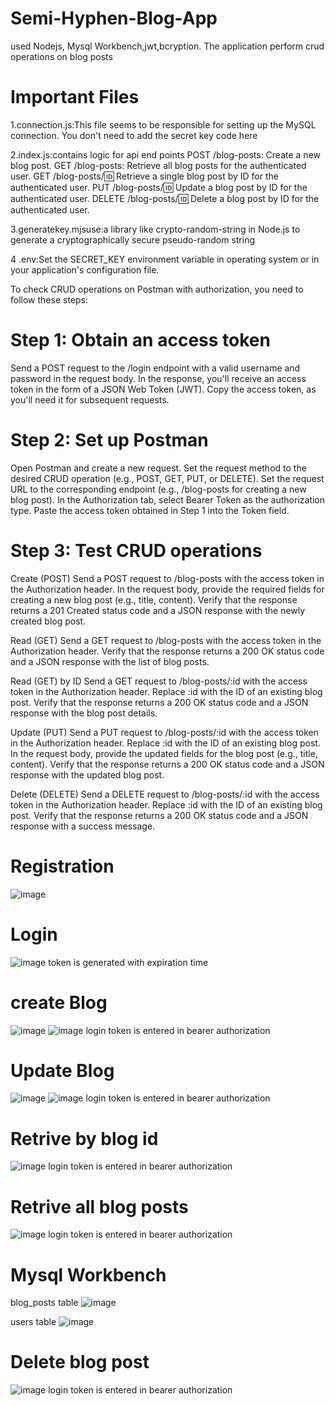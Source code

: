 # Semi-Hyphen-Blog-App
used Nodejs, Mysql Workbench,jwt,bcryption. The application perform crud operations on blog posts

# Important Files 
1.connection.js:This file seems to be responsible for setting up the MySQL connection. You don't need to add the secret key code here

2.index.js:contains logic for api end points 
POST /blog-posts: Create a new blog post.
GET /blog-posts: Retrieve all blog posts for the authenticated user.
GET /blog-posts/:id: Retrieve a single blog post by ID for the authenticated user.
PUT /blog-posts/:id: Update a blog post by ID for the authenticated user.
DELETE /blog-posts/:id: Delete a blog post by ID for the authenticated user.

3.generatekey.mjsuse:a library like crypto-random-string in Node.js to generate a cryptographically secure pseudo-random string

4 .env:Set the SECRET_KEY environment variable in operating system or in your application's configuration file.

To check CRUD operations on Postman with authorization, you need to follow these steps:

# Step 1: Obtain an access token

Send a POST request to the /login endpoint with a valid username and password in the request body.
In the response, you'll receive an access token in the form of a JSON Web Token (JWT).
Copy the access token, as you'll need it for subsequent requests.
# Step 2: Set up Postman

Open Postman and create a new request.
Set the request method to the desired CRUD operation (e.g., POST, GET, PUT, or DELETE).
Set the request URL to the corresponding endpoint (e.g., /blog-posts for creating a new blog post).
In the Authorization tab, select Bearer Token as the authorization type.
Paste the access token obtained in Step 1 into the Token field.
# Step 3: Test CRUD operations

Create (POST)
Send a POST request to /blog-posts with the access token in the Authorization header.
In the request body, provide the required fields for creating a new blog post (e.g., title, content).
Verify that the response returns a 201 Created status code and a JSON response with the newly created blog post.

Read (GET)
Send a GET request to /blog-posts with the access token in the Authorization header.
Verify that the response returns a 200 OK status code and a JSON response with the list of blog posts.

Read (GET) by ID
Send a GET request to /blog-posts/:id with the access token in the Authorization header.
Replace :id with the ID of an existing blog post.
Verify that the response returns a 200 OK status code and a JSON response with the blog post details.

Update (PUT)
Send a PUT request to /blog-posts/:id with the access token in the Authorization header.
Replace :id with the ID of an existing blog post.
In the request body, provide the updated fields for the blog post (e.g., title, content).
Verify that the response returns a 200 OK status code and a JSON response with the updated blog post.

Delete (DELETE)
Send a DELETE request to /blog-posts/:id with the access token in the Authorization header.
Replace :id with the ID of an existing blog post.
Verify that the response returns a 200 OK status code and a JSON response with a success message.

# Registration
![image](https://github.com/naina1905/Semi-Hyphen-Blog-App/assets/149436885/8248bb71-268a-4011-884a-259ebb051036)

# Login
![image](https://github.com/naina1905/Semi-Hyphen-Blog-App/assets/149436885/2db3ea1e-e685-4c22-8c2c-1db012928d0f)
token is generated with expiration time

# create Blog
![image](https://github.com/naina1905/Semi-Hyphen-Blog-App/assets/149436885/b335824c-1778-4ed4-a36a-c527efcecca6)
![image](https://github.com/naina1905/Semi-Hyphen-Blog-App/assets/149436885/03ba1a71-9b19-480d-bedd-59b1c488e07c)
login token is entered in bearer authorization 

# Update Blog
![image](https://github.com/naina1905/Semi-Hyphen-Blog-App/assets/149436885/336980e3-01a1-4eb0-b2c7-3e766b2ca2f9)
![image](https://github.com/naina1905/Semi-Hyphen-Blog-App/assets/149436885/f29159ce-dedc-4e95-b33d-acca31629f46)
login token is entered in bearer authorization

# Retrive by blog id
![image](https://github.com/naina1905/Semi-Hyphen-Blog-App/assets/149436885/f5ed223c-6ffb-4146-983b-bb00a38d12d4)
login token is entered in bearer authorization

# Retrive all blog posts
![image](https://github.com/naina1905/Semi-Hyphen-Blog-App/assets/149436885/ff950e5f-f116-4080-b009-cf7e08d14dc3)
login token is entered in bearer authorization

# Mysql Workbench
blog_posts table
![image](https://github.com/naina1905/Semi-Hyphen-Blog-App/assets/149436885/8934dfa5-0c71-4f4f-a241-9809a1cdc575)

users table
![image](https://github.com/naina1905/Semi-Hyphen-Blog-App/assets/149436885/6f5947c6-ef5e-4f4f-a4eb-3acd08f7690e)


# Delete blog post
![image](https://github.com/naina1905/Semi-Hyphen-Blog-App/assets/149436885/7f49f6a3-686c-44d9-8542-edc20e3efe8a)
login token is entered in bearer authorization



